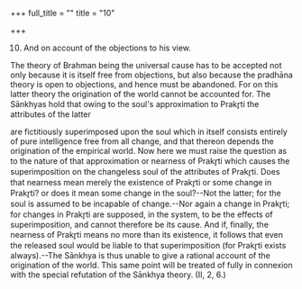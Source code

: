 +++
full_title = ""
title = "10"

+++


10. And on account of the objections to his view.

The theory of Brahman being the universal cause has to be accepted not only because it is itself free from objections, but also because the pradhāna theory is open to objections, and hence must be abandoned. For on this latter theory the origination of the world cannot be accounted for. The Sānkhyas hold that owing to the soul's approximation to Prakr̥ti the attributes of the latter

are fictitiously superimposed upon the soul which in itself consists entirely of pure intelligence free from all change, and that thereon depends the origination of the empirical world. Now here we must raise the question as to the nature of that approximation or nearness of Prakr̥ti which causes the superimposition on the changeless soul of the attributes of Prakr̥ti. Does that nearness mean merely the existence of Prakr̥ti or some change in Prakr̥ti? or does it mean some change in the soul?--Not the latter; for the soul is assumed to be incapable of change.--Nor again a change in Prakr̥ti; for changes in Prakr̥ti are supposed, in the system, to be the effects of superimposition, and cannot therefore be its cause. And if, finally, the nearness of Prakr̥ti means no more than its existence, it follows that even the released soul would be liable to that superimposition (for Prakr̥ti exists always).--The Sānkhya is thus unable to give a rational account of the origination of the world. This same point will be treated of fully in connexion with the special refutation of the Sānkhya theory. (II, 2, 6.)

